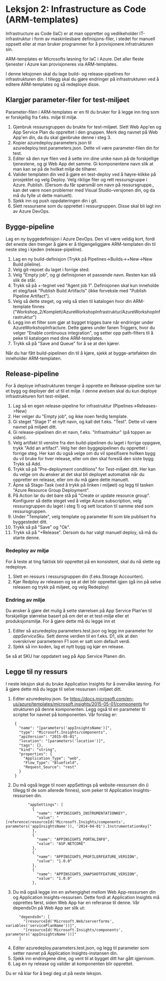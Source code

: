 # Leksjon 2: Infrastructure as Code (ARM-templates)

Infrastructure as Code (IaC) er at man oppretter og vedlikeholder IT-infrastruktur i form av maskinlesbare definisjons-filer, i stedet
for manuell oppsett eller at man bruker programmer for å provisjonere infratrukturen sin. 

ARM-templates er Microsofts løsning for IaC i Azure. Det aller fleste tjenester i Azure kan provisjoneres via ARM-templates.

I denne leksjonen skal du lage build- og release-pipelines for infrastrukturen din. I tillegg skal du gjøre endringer på infrastrukturen ved å editere ARM-templates og så redeploye disse.

## Klargjør parameter-filer for test-miljøet

Parameter-filen i ARM-templates er en fil du bruker for å legge inn ting som er forskjellig fra f.eks. miljø til miljø. 

1. Gjenbruk ressursgruppen du brukte for test-miljøet. Slett Web App'en og App Service Plan du opprettet i den gruppen. Merk deg navnet på Web App'en din, da du skal gjenbruke denne i steg 3. 
2. Kopier azuredeploy.parameters.json til azuredeploy.test.parameters.json. Dette vil være parameter-filen din for test.
3. Editer så den nye filen ved å sette inn dine unike navn på de forskjellige tjenestene, og gi Web App det samme. Gi komponentene navn slik at man kan se på de hvilket miljø de tilhører.
4. Valider templaten din ved å gjøre en test-deploy ved å høyre-klikke på prosjektet og velg Deploy. Velg riktige filer og rett ressursgruppe i Azure. Publish. (Dersom du får spørsmål om navn på ressursgruppe., kan det være noen problemer med Visual Studio-versjonen din, og da må du fylle ut dette manuelt).
5. Sjekk inn og push oppdateringen din i git.
6. Slett ressursene som du opprettet i ressurgruppen. Disse skal bli lagt inn av Azure DevOps.

## Bygge-pipeline 
Lag en ny byggedefinisjon i Azure DevOps. Den vil være veldig kort, fordi det eneste den trenger å gjøre er å tilgjengeliggjøre ARM-templaten din til neste steg i kjeden (release-pipeline).

1. Lag en ny build-definisjon (Trykk på Pipelines->Builds->+New->New Build pileline).
2. Velg git-repoet du laget i forrige sted.
3. Velg "Empty job", og gi definisjonen et passende navn. Resten kan stå slik de står.
4. Trykk så på +-tegnet ved "Agent job 1". Definisjonen skal kun inneholde et steg/task "Publish Build Artifacts" (ikke forveksle med "Publish Pipeline Artifact").
5. Velg så dette steget, og velg så stien til katalogen hvor din ARM-template finnes
("Workshop_2/Komplett/AzureWorkshopInfrastruktur/AzureWorkshopInfrastruktur")
5. Legg inn et filter som gjør at bygget trigges bare når endringer under AzureWorkshopInfracture. Dette gjøres under fanen Triggers, hvor du velger "Enable continuous integration", og setter opp path-filters til å peke til katalogen med dine ARM-templates.
7. Trykk så på "Save and Queue" for å se at den kjører.

Når du har fått build-pipelinen din til å kjøre, sjekk at bygge-artefakten din inneholder ARM-templaten.

## Release-pipeline

For å deploye infrastrukturen trenger å opprette en Release-pipeline som tar et bygg og deployer det ut til et miljø. I denne øvelsen skal du kun deploye infrastrukturen fort test-miljøet.

1. Lag så en egen release-pipeline for infrastruktur (Pipelines->Releases->New)
2. Her velger du "Empty job", og ikke noen ferdig template.
3. Gi steget "Stage 1" et nytt navn, og kall det f.eks. "Test". Dette vil være navnet på miljøet ditt.
4. Gi release-pipelinen din et navn, f.eks. "Infrastruktur" (på toppen av siden).
5. Velg artifakt til venstre fra den build-pipelinen du laget i forrige oppgave, trykk "Add an artifact". Velg her den byggepipelinen du opprettet i forrige steg. Her kan du også velge om du vil spesifisere hvilken bygg du vil bruke for hver release, eller om den skal foreslå den siste bygg. Trykk så Add.
6. Trykk så på "Pre-deployment conditions" for Test-miljøet ditt. Her kan du velge om du ønsker at det skal bli deployet automatisk når du oppretter en release, eller om du må gjøre dette manuelt.
7. Åpne så Stage-Task (ved å trykk på linken i miljøet) og legg til tasken "Azure Resource Group Deployment". 
8. På Action lar du det bare stå på "Create or update resource group". Konfigurer så dette steget ved å velge Azure subscription, velg ressursgruppen du laget i steg 1) og sett location til samme sted som ressursgruppen.
9. Under "Template", velg template og parameter fil som ble publisert fra byggestedet ditt.
10. Trykk så på "Save" og "Ok".
11. Trykk så på "+Release". Dersom du har valgt manuell deploy, så må du starte denne.

### Redeploy av miljø
For å teste at ting faktisk blir opprettet på en konsistent, skal du nå slette og redeploye.

1. Slett en ressurs i ressursgruppen din (f.eks.Storage Accounten).
2. Kjør Redploy av releasen og se at det blir opprettet igjen (gå inn på selve releasen og trykk på miljøet, og velg Redeploy)

### Endring av miljø
Du ønsker å gjøre det mulig å sette størrelsen på App Service Plan'en til forskjellige størrelse basert på om det er et test-miljø eller
et produksjonsmiljø. For å gjøre dette må du legge inn et 

1. Editer så azuredeploy.parameters.test.json og legg inn parameter for _appServiceSku_. Sett denne verdien til en f.eks. D1, slik at den overskriver parameteren F1 som er satt som default verdi.
2. Sjekk så inn koden, lag et nytt bygg og kjør en release.

Se så at SKU har oppdatert seg på App Service Planen din.

## Legge til ny ressurs

I neste leksjon skal du bruke Application Insights for å overvåke løsning. For å gjøre dette må du legge til selve ressursen i miljøet ditt.

1. Editer azuredeploy.json. Se https://docs.microsoft.com/en-us/azure/templates/microsoft.insights/2015-05-01/components for strukturen på denne komponenten. Legg også til en parameter til scriptet for navnet på komponenten. Vår forslag er: 
```
    {
      "name": "[parameters('appInsightsName')]",
      "type": "Microsoft.Insights/components",
      "apiVersion": "2015-05-01",
      "location": "[parameters('location')]",
      "tags": {},
      "kind": "string",
      "properties": {
        "Application_Type": "web",
        "Flow_Type": "Bluefield",
        "Request_Source": "rest"
      }
    }
```
2. Du må også legge til noen appSettings på website-ressursen din (i tillegg til de som allerede finnes), som peker til Application Insights-ressursen din.
```
          "appSettings": [
            {
              "name": "APPINSIGHTS_INSTRUMENTATIONKEY",
              "value": "[reference(resourceId('Microsoft.Insights/components', parameters('appInsightsName')), '2014-04-01').InstrumentationKey]"
            },
            {
              "name": "APPINSIGHTS_PORTALINFO",
              "value": "ASP.NETCORE"
            },
            {
              "name": "APPINSIGHTS_PROFILERFEATURE_VERSION",
              "value": "1.0.0"
            },
            {
              "name": "APPINSIGHTS_SNAPSHOTFEATURE_VERSION",
              "value": "1.0.0"
            },
```
3. Du må også legge inn en avhengighet mellom Web App-ressursen din og Application Insights-ressursen. Dette fordi at Application Insights må opprettes først, siden Web App har en referanse til denne. 
Vår dependsOn på Web App ser slik ut:
```
      "dependsOn": [
        "[resourceId('Microsoft.Web/serverfarms', variables('servicePlanName'))]",
        "[resourceId('Microsoft.Insights/components', parameters('appInsightsName'))]"
      ]
```
4. Editer azuredeploy.parameters.test.json, og legg til parameter som setter navnet på Application Insights-instansen din.
5. Sjekk inn endringene dine, og vent til at bygget ditt har gått igjennom.
6. Lag en ny release og valider at komponenten blir opprettet. 

Du er nå klar for å begi deg ut på neste leksjon.
